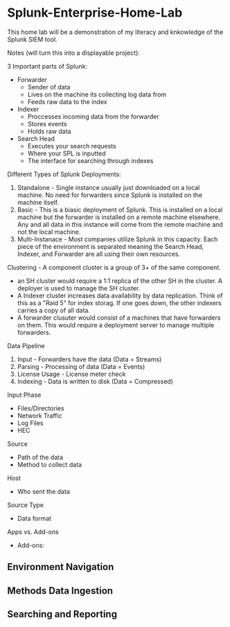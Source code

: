 # Splunk-Enterprise-Home-Lab
This home lab will be a demonstration of my literacy and knkowledge of the Splunk SIEM tool.

Notes (will turn this into a displayable project):

3 Important parts of Splunk:
- Forwarder
  - Sender of data
  - Lives on the machine its collecting log data from
  - Feeds raw data to the index
- Indexer
  - Proccesses incoming data from the forwarder
  - Stores events
  - Holds raw data
- Search Head
  - Executes your search requests
  - Where your SPL is inputted
  - The interface for searching through indexes

Different Types of Splunk Deployments:
1. Standalone - Single instance usually just downloaded on a local machine. No need for forwarders since Splunk is installed on the machine itself.
2. Basic - This is a biasic deployment of Splunk. This is installed on a local machine but the forwarder is installed on a remote machine elsewhere. Any and all data in this instance will come from the remote machine and not the local machine.
3. Multi-Instanace - Most companies utilize Splunk in this capacity. Each piece of the environment is separated meaning the Search Head, Indexer, and Forwarder are all using their own resources.

Clustering - A component cluster is a group of 3+ of the same component.
- an SH cluster would require a 1:1 replica of the other SH in the cluster. A deployer is used to manage the SH cluster.
- A Indexer cluster increases data availability by data replication. Think of this as a "Raid 5" for index storag. If one goes down, the other indexers carries a copy of all data.
- A forwarder clusuter would consist of a machines that have forwarders on them. This would require a deployment server to manage multiple forwarders.

Data Pipeline
1. Input - Forwarders have the data (Data = Streams)
2. Parsing - Processing of data (Data = Events)
3. License Usage - License meter check
4. Indexing - Data is written to disk (Data = Compressed)

Input Phase
- Files/Directories
- Network Traffic
- Log Files
- HEC

Source
- Path of the data
- Method to collect data

Host
- Who sent the data

Source Type
- Data format

Apps vs. Add-ons
- Add-ons: 

<h2>Environment Navigation</h2>
<h2>Methods Data Ingestion</h2>
<h2>Searching and Reporting</h2>
<h2></h2>
